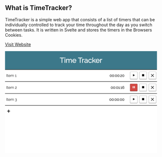 ## What is TimeTracker?

TimeTracker is a simple web app that consists of a list of timers that can be individually controlled to track your time throughout the day as you switch between tasks. It is written in Svelte and stores the timers in the Browsers Cookies.

[Visit Website](https://preiter93.github.io/time-tracker-svelte)

![](img/screen.png)


